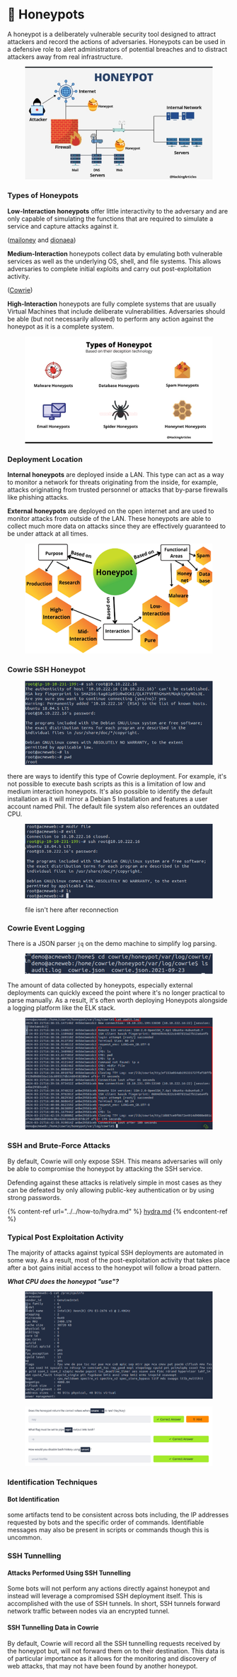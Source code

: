 # 🍯 Honeypots

A honeypot is a deliberately vulnerable security tool designed to attract attackers and record the actions of adversaries. Honeypots can be used in a defensive role to alert administrators of potential breaches and to distract attackers away from real infrastructure.

<figure><img src="../../../.gitbook/assets/image (623).png" alt=""><figcaption></figcaption></figure>

### Types of Honeypots

**Low-Interaction honeypots** offer little interactivity to the adversary and are only capable of simulating the functions that are required to simulate a service and capture attacks against it.

([mailoney](https://github.com/awhitehatter/mailoney) and [dionaea](https://github.com/DinoTools/dionaea))

**Medium-Interaction** honeypots collect data by emulating both vulnerable services as well as the underlying OS, shell, and file systems. This allows adversaries to complete initial exploits and carry out post-exploitation activity.

([Cowrie](https://github.com/cowrie/cowrie))

**High-Interaction** honeypots are fully complete systems that are usually Virtual Machines that include deliberate vulnerabilities. Adversaries should be able (but not necessarily allowed) to perform any action against the honeypot as it is a complete system.

<figure><img src="../../../.gitbook/assets/image (624).png" alt=""><figcaption></figcaption></figure>

### Deployment Location

**Internal honeypots** are deployed inside a LAN. This type can act as a way to monitor a network for threats originating from the inside, for example, attacks originating from trusted personnel or attacks that by-parse firewalls like phishing attacks.

**External honeypots** are deployed on the open internet and are used to monitor attacks from outside of the LAN. These honeypots are able to collect much more data on attacks since they are effectively guaranteed to be under attack at all times.

<figure><img src="../../../.gitbook/assets/image (625).png" alt=""><figcaption></figcaption></figure>

### Cowrie SSH Honeypot

<figure><img src="../../../.gitbook/assets/image (626).png" alt=""><figcaption></figcaption></figure>

there are ways to identify this type of Cowrie deployment. For example, it's not possible to execute bash scripts as this is a limitation of low and medium interaction honeypots. It's also possible to identify the default installation as it will mirror a Debian 5 Installation and features a user account named Phil. The default file system also references an outdated CPU.﻿

<figure><img src="../../../.gitbook/assets/image (628).png" alt=""><figcaption><p>file isn't here after reconnection</p></figcaption></figure>

### Cowrie Event Logging

There is a JSON parser `jq` on the demo machine to simplify log parsing.

<figure><img src="../../../.gitbook/assets/image (629).png" alt=""><figcaption></figcaption></figure>

The amount of data collected by honeypots, especially external deployments can quickly exceed the point where it's no longer practical to parse manually. As a result, it's often worth deploying Honeypots alongside a logging platform like the ELK stack.

<figure><img src="../../../.gitbook/assets/image (630).png" alt=""><figcaption></figcaption></figure>

### SSH and Brute-Force Attacks

By default, Cowrie will only expose SSH. This means adversaries will only be able to compromise the honeypot by attacking the SSH service.

Defending against these attacks is relatively simple in most cases as they can be defeated by only allowing public-key authentication or by using strong passwords.

{% content-ref url="../../how-to/hydra.md" %}
[hydra.md](../../how-to/hydra.md)
{% endcontent-ref %}

### Typical Post Exploitation Activity

The majority of attacks against typical SSH deployments are automated in some way. As a result, most of the post-exploitation activity that takes place after a bot gains initial access to the honeypot will follow a broad pattern.

_**What CPU does the honeypot "use"?**_

<figure><img src="../../../.gitbook/assets/image (631).png" alt=""><figcaption></figcaption></figure>

<figure><img src="../../../.gitbook/assets/image (632).png" alt=""><figcaption></figcaption></figure>

### Identification Techniques

#### Bot Identification

some artifacts tend to be consistent across bots including, the IP addresses requested by bots and the specific order of commands. Identifiable messages may also be present in scripts or commands though this is uncommon.

### SSH Tunnelling

#### Attacks Performed Using SSH Tunnelling

Some bots will not perform any actions directly against honeypot and instead will leverage a compromised SSH deployment itself. This is accomplished with the use of SSH tunnels. In short, SSH tunnels forward network traffic between nodes via an encrypted tunnel.

#### SSH Tunnelling Data in Cowrie

By default, Cowrie will record all the SSH tunnelling requests received by the honeypot but, will not forward them on to their destination. This data is of particular importance as it allows for the monitoring and discovery of web attacks, that may not have been found by another honeypot.
